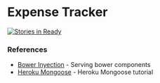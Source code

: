 # Expense Tracker

[![Stories in Ready](https://badge.waffle.io/Squallium/expense-tracker.png?label=ready&title=Ready)](http://waffle.io/Squallium/expense-tracker)

### References
* [Bower Inyection] - Serving bower components
* [Heroku Mongoose] - Heroku Mongoose tutorial

[Bower Inyection]:http://programer.tips/2014/09/serving-bower-components-with-expressjs.html
[Heroku Mongoose]:https://devcenter.heroku.com/articles/nodejs-mongoose
